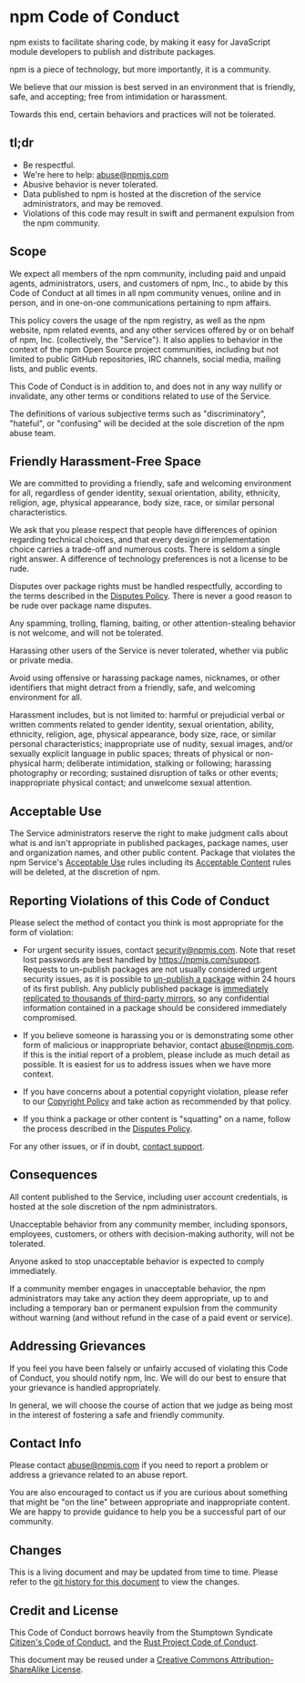 # npm Code of Conduct

npm exists to facilitate sharing code, by making it easy for
JavaScript module developers to publish and distribute packages.

npm is a piece of technology, but more importantly, it is a community.

We believe that our mission is best served in an environment that is
friendly, safe, and accepting; free from intimidation or harassment.

Towards this end, certain behaviors and practices will not be
tolerated.

## tl;dr

* Be respectful.
* We're here to help: <abuse@npmjs.com>
* Abusive behavior is never tolerated.
* Data published to npm is hosted at the discretion of the service
  administrators, and may be removed.
* Violations of this code may result in swift and permanent expulsion
  from the npm community.

## Scope

We expect all members of the npm community, including paid and unpaid
agents, administrators, users, and customers of npm, Inc., to abide by
this Code of Conduct at all times in all npm community venues, online
and in person, and in one-on-one communications pertaining to npm
affairs.

This policy covers the usage of the npm registry, as well as the npm
website, npm related events, and any other services offered by or on
behalf of npm, Inc. (collectively, the "Service").  It also applies to
behavior in the context of the npm Open Source project communities,
including but not limited to public GitHub repositories, IRC channels,
social media, mailing lists, and public events.

This Code of Conduct is in addition to, and does not in any way
nullify or invalidate, any other terms or conditions related to use of
the Service.

The definitions of various subjective terms such as "discriminatory",
"hateful", or "confusing" will be decided at the sole discretion of
the npm abuse team.

## Friendly Harassment-Free Space

We are committed to providing a friendly, safe and welcoming
environment for all, regardless of gender identity, sexual
orientation, ability, ethnicity, religion, age, physical
appearance, body size, race, or similar personal characteristics.

We ask that you please respect that people have differences of opinion
regarding technical choices, and that every design or implementation
choice carries a trade-off and numerous costs.  There is seldom a
single right answer.  A difference of technology preferences is not a
license to be rude.

Disputes over package rights must be handled respectfully, according
to the terms described in the [Disputes Policy](https://www.npmjs.com/policies/disputes).
There is never a good reason to be rude over package name disputes.

Any spamming, trolling, flaming, baiting, or other attention-stealing
behavior is not welcome, and will not be tolerated.

Harassing other users of the Service is never tolerated, whether via
public or private media.

Avoid using offensive or harassing package names, nicknames, or other
identifiers that might detract from a friendly, safe, and welcoming
environment for all.

Harassment includes, but is not limited to: harmful or prejudicial
verbal or written comments related to gender identity, sexual
orientation, ability, ethnicity, religion, age, physical
appearance, body size, race, or similar personal characteristics;
inappropriate use of nudity, sexual images, and/or sexually explicit
language in public spaces; threats of physical or non-physical harm;
deliberate intimidation, stalking or following; harassing photography
or recording; sustained disruption of talks or other events;
inappropriate physical contact; and unwelcome sexual attention.

## Acceptable Use

The Service administrators reserve the right to make judgment calls
about what is and isn't appropriate in published packages, package names,
user and organization names, and other public content. Package that
violates the npm Service's
[Acceptable Use](https://www.npmjs.com/policies/open-source-terms#acceptable-use)
rules including its
[Acceptable Content](https://www.npmjs.com/policies/open-source-terms#acceptable-use)
rules will be deleted, at the discretion of npm.

## Reporting Violations of this Code of Conduct

Please select the method of contact you think is most appropriate for
the form of violation:

* For urgent security issues, contact <security@npmjs.com>. Note that
  reset lost passwords are best handled by https://npmjs.com/support.
  Requests to un-publish packages are not usually considered urgent security
  issues, as it is possible to [un-publish a package](https://docs.npmjs.com/cli/unpublish)
  within 24 hours of its first publish. Any publicly published package
  is [immediately replicated to thousands of third-party mirrors](http://blog.npmjs.org/post/101934969510/oh-no-i-accidentally-published-private-data-to),
  so any confidential information contained in a package should be considered 
  immediately compromised.

* If you believe someone is harassing you or is demonstrating
  some other form of malicious or inappropriate behavior, contact
  <abuse@npmjs.com>. If this is the initial report of a problem,
  please include as much detail as possible. It is easiest for us
  to address issues when we have more context.

* If you have concerns about a potential copyright violation,
  please refer to our [Copyright Policy](https://www.npmjs.com/policies/dmca)
  and take action as recommended by that policy.

* If you think a package or other content is "squatting" on a name,
  follow the process described in the
  [Disputes Policy](https://www.npmjs.com/policies/disputes).

For any other issues, or if in doubt, [contact support](https://npmjs.com/support).


## Consequences

All content published to the Service, including user account
credentials, is hosted at the sole discretion of the npm
administrators.

Unacceptable behavior from any community member, including sponsors,
employees, customers, or others with decision-making authority, will
not be tolerated.

Anyone asked to stop unacceptable behavior is expected to comply
immediately.

If a community member engages in unacceptable behavior, the npm
administrators may take any action they deem appropriate, up to and
including a temporary ban or permanent expulsion from the community
without warning (and without refund in the case of a paid event or
service).

## Addressing Grievances

If you feel you have been falsely or unfairly accused of violating
this Code of Conduct, you should notify npm, Inc.  We will do our best
to ensure that your grievance is handled appropriately.

In general, we will choose the course of action that we judge as being
most in the interest of fostering a safe and friendly community.

## Contact Info

Please contact <abuse@npmjs.com> if you need to report a problem or
address a grievance related to an abuse report.

You are also encouraged to contact us if you are curious about
something that might be "on the line" between appropriate and
inappropriate content.  We are happy to provide guidance to help you
be a successful part of our community.

## Changes

This is a living document and may be updated from time to time.
Please refer to the [git history for this
document](https://github.com/npm/policies/commits/master/conduct.md)
to view the changes.

## Credit and License

This Code of Conduct borrows heavily from the Stumptown Syndicate
[Citizen's Code of Conduct](http://citizencodeofconduct.org/), and the
[Rust Project Code of
Conduct](https://www.rust-lang.org/conduct.html).

This document may be reused under a [Creative Commons
Attribution-ShareAlike
License](https://creativecommons.org/licenses/by-sa/4.0/).

